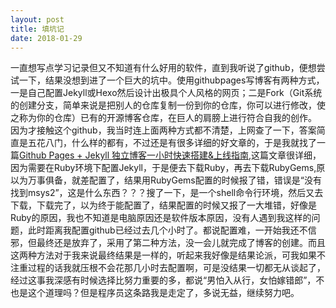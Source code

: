 ```yaml
---
layout: post
title: 填坑记
date: 2018-01-29
---
```


一直想写点学习记录但又不知道有什么好用的软件，直到我听说了github，便想尝试一下，结果没想到进了一个巨大的坑中。使用githubpages写博客有两种方式，一是自己配置Jekyll或Hexo然后设计出极具个人风格的网页；二是Fork（Git系统的创建分支，简单来说是把别人的仓库复制一份到你的仓库，你可以进行修改，使之称为你的仓库）已有的开源博客仓库，在巨人的肩膀上进行符合自我的创作。
因为才接触这个github，我当时连上面两种方式都不清楚，上网查了一下，答案简直是五花八门，什么样的都有，不过还是有很多详细的好文章的，于是我就找了一篇[Github Pages + Jekyll 独立博客一小时快速搭建&上线指南](http://playingfingers.com/2016/03/26/build-a-blog/),这篇文章很详细，因为需要在Ruby环境下配置Jekyll，于是便去下载Ruby，再去下载RubyGems,原以为万事俱备，就差配置了，结果用RubyGems配置的时候报了错，错误是“没有找到msys2”，这是什么东西？？？搜了一下，是一个shell命令行环境，然后又去下载，下载完了，以为终于能配置了，结果配置的时候又报了一大堆错，好像是Ruby的原因，我也不知道是电脑原因还是软件版本原因，没有人遇到我这样的问题，此时距离我配置github已经过去几个小时了。都说配置难，一开始我还不信邪，但最终还是放弃了，采用了第二种方法，没一会儿就完成了博客的创建。而且这两种方法对于我来说最终结果是一样的，听起来我好像是结果论派，可我如果不注重过程的话我就压根不会花那几小时去配置啊，可是没结果一切都无从谈起了，经过这事我深感有时候选择比努力重要的多，都说“男怕入从行，女怕嫁错郎”，不也是这个道理吗？但是程序员这条路我是走定了，多说无益，继续努力吧。
